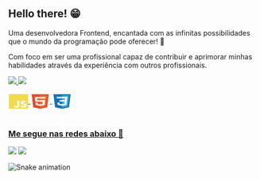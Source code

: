 ## Hello there! 😁

<p>Uma desenvolvedora Frontend, encantada com as infinitas possibilidades que 
o mundo da programação pode oferecer! 🤩</p> 
<p>Com foco em ser uma profissional capaz de contribuir e aprimorar minhas habilidades através da experiência com outros profissionais.</p>

 <div>
   <a href="https://github.com/alinedvl">
   <img height="180em" src="https://github-readme-stats-sigma-five.vercel.app/api?username=alinedvl&show_icons=true&theme=merko&include_all_commits=true&count_private=true"/>
   <img height="180em" src="https://github-readme-stats-sigma-five.vercel.app/api/top-langs/?username=alinedvl&layout=compact&langs_count=6&theme=merko"/>

</div>

<div style="display: inline_block"><br>
  <img align="center" alt="Js" height="30" width="40" src="https://raw.githubusercontent.com/devicons/devicon/master/icons/javascript/javascript-plain.svg">
  <img align="center" alt="HTML" height="30" width="40" src="https://raw.githubusercontent.com/devicons/devicon/master/icons/html5/html5-original.svg">
  <img align="center" alt="CSS" height="30" width="40" src="https://raw.githubusercontent.com/devicons/devicon/master/icons/css3/css3-original.svg">
</div>
 
 <br>
 
  ### Me segue nas redes abaixo 💛
 
<div> 
 <a href=" " target="_blank"><img src="https://img.shields.io/badge/Discord-7289DA?style=for-the-badge&logo=discord&logoColor=white" target="_blank"></a> 
  <a href="https://www.linkedin.com/in/aline-d-avila/" target="_blank"><img src="https://img.shields.io/badge/-LinkedIn-%230077B5?style=for-the-badge&logo=linkedin&logoColor=white" target="_blank"></a> 
 
  ![Snake animation](https://github.com/alinedvl/alinedvl/blob/output/github-contribution-grid-snake.svg)

</div>
